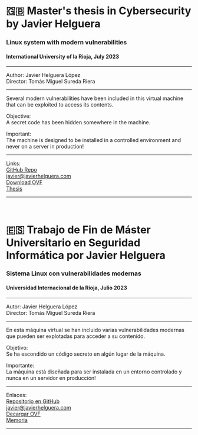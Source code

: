# 🇬🇧 Master's thesis in Cybersecurity by Javier Helguera

### Linux system with modern vulnerabilities

#### International University of la Rioja, July 2023

* * *

Author: Javier Helguera López    
Director: Tomás Miguel Sureda Riera

* * *

Several modern vulnerabilities have been included in this virtual machine that can be exploited to access its contents.

Objective:  
A secret code has been hidden somewhere in the machine.

Important:  
The machine is designed to be installed in a controlled environment and never on a server in production!

* * *

Links:  
[GitHub Repo](https://github.com/Helguera/TFM-UNIR-2023)  
[javier@javierhelguera.com](mailto:javier@javierhelguera.com)   
[Download OVF](https://drive.google.com/drive/folders/1liYZuvP7PbvPD16lFcSXC7A9DyhTBKm8?usp=sharing)    
[Thesis](https://drive.google.com/file/d/1OUHQN3V8YniVpPoH9R4LVw5j6of-bDDy/view?usp=drive_link)

* * *

<br>

# 🇪🇸 Trabajo de Fin de Máster Universitario en Seguridad Informática por Javier Helguera

### Sistema Linux con vulnerabilidades modernas

#### Universidad Internacional de la Rioja, Julio 2023

* * *

Autor: Javier Helguera López    
Director: Tomás Miguel Sureda Riera

* * *

En esta máquina virtual se han incluido varias vulnerabilidades modernas que pueden ser explotadas para acceder a su contenido.

Objetivo:  
Se ha escondido un código secreto en algún lugar de la máquina.

Importante:  
La máquina está diseñada para ser instalada en un entorno controlado y nunca en un servidor en producción!

* * *

Enlaces:  
[Repositorio en GitHub](https://github.com/Helguera/TFM-UNIR-2023)  
[javier@javierhelguera.com](mailto:javier@javierhelguera.com)   
[Decargar OVF](https://drive.google.com/drive/folders/1liYZuvP7PbvPD16lFcSXC7A9DyhTBKm8?usp=sharing)    
[Memoria](https://drive.google.com/file/d/1OUHQN3V8YniVpPoH9R4LVw5j6of-bDDy/view?usp=drive_link)

* * *


